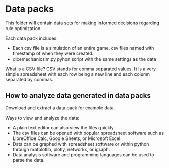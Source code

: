 # Data packs

This folder will contain data sets for making informed decisions regarding rule optimization.

Each data pack includes:
* Each csv file is a simulation of an entire game.  csv files named with timestamp of when they were created.
* dicemechanicsim.py pyhon script with the same settings as the data

What is a CSV file?  CSV stands for comma separated values.  It is a very simple spreadsheet with each row being a new line and each column separated by commas.

## How to analyze data generated in data packs

Download and extract a data pack for example data.



Ways to view and analyze the data:
* A plain text editor can also view the files quickly.
* The csv files can be opened with popular spreadsheet software such as LibreOffice Calc, Google Sheets, or Microsoft Excel.
* Data can be graphed with spreadsheet software or within python through matplotlib, plotly, networkx, or igraph.
* Data analysis software and programming languages can be used to parse the data.
